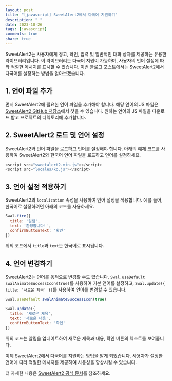 ```yaml
---
layout: post
title: "[javascript] SweetAlert2에서 다국어 지원하기"
description: " "
date: 2023-10-26
tags: [javascript]
comments: true
share: true
---
```


SweetAlert2는 사용자에게 경고, 확인, 입력 및 일반적인 대화 상자를 제공하는 유용한 라이브러리입니다. 이 라이브러리는 다국어 지원이 가능하며, 사용자의 언어 설정에 따라 적절한 메시지를 표시할 수 있습니다. 이번 블로그 포스트에서는 SweetAlert2에서 다국어를 설정하는 방법을 알아보겠습니다.

## 1. 언어 파일 추가

먼저 SweetAlert2에 필요한 언어 파일을 추가해야 합니다. 해당 언어의 JS 파일은 [SweetAlert2 GitHub 저장소](https://github.com/sweetalert2/sweetalert2/tree/master/src)에서 찾을 수 있습니다. 원하는 언어의 JS 파일을 다운로드 받고 프로젝트의 디렉토리에 추가합니다.

## 2. SweetAlert2 로드 및 언어 설정

SweetAlert2와 언어 파일을 로드하고 언어를 설정해야 합니다. 아래의 예제 코드를 사용하여 SweetAlert2와 한국어 언어 파일을 로드하고 언어를 설정하세요.

```javascript
<script src="sweetalert2.min.js"></script>
<script src="locales/ko.js"></script>
```

## 3. 언어 설정 적용하기

SweetAlert2의 `localization` 속성을 사용하여 언어 설정을 적용합니다. 예를 들어, 한국어로 설정하려면 아래의 코드를 사용하세요.

```javascript
Swal.fire({
  title: '알림',
  text: '환영합니다!',
  confirmButtonText: '확인'
})
```

위의 코드에서 `title`과 `text`는 한국어로 표시됩니다.

## 4. 언어 변경하기

SweetAlert2는 언어를 동적으로 변경할 수도 있습니다. `Swal.useDefault swalAnimateSuccessIcon(true)`를 사용하여 기본 언어를 설정하고, `Swal.update({ title: '새로운 제목' })`를 사용하여 언어를 변경할 수 있습니다.

```javascript
Swal.useDefault swalAnimateSuccessIcon(true)

Swal.update({
  title: '새로운 제목',
  text: '새로운 내용',
  confirmButtonText: '확인'
})
```

위의 코드는 알림을 업데이트하여 새로운 제목과 내용, 확인 버튼의 텍스트를 보여줍니다.

이제 SweetAlert2에서 다국어를 지원하는 방법을 알게 되었습니다. 사용자가 설정한 언어에 따라 적절한 메시지를 제공하여 사용성을 향상시킬 수 있습니다.

더 자세한 내용은 [SweetAlert2 공식 문서](https://sweetalert2.github.io/)를 참조하세요.